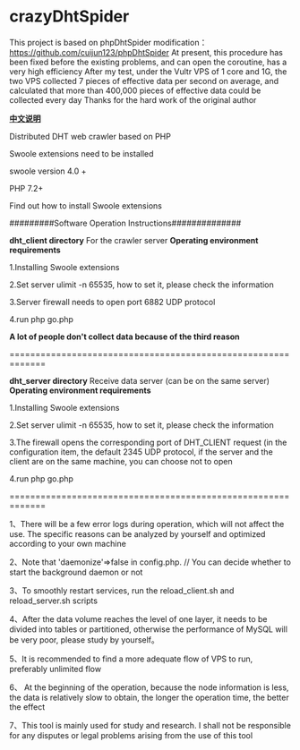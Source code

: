 crazyDhtSpider
======
  This project is based on phpDhtSpider modification：https://github.com/cuijun123/phpDhtSpider
  At present, this procedure has been fixed before the existing problems, and can open the coroutine, has a very high efficiency
  After my test, under the Vultr VPS of 1 core and 1G, the two VPS collected 7 pieces of effective data per second on average, and calculated that more than 400,000 pieces of effective data could be collected every day
  Thanks for the hard work of the original author

**[中文说明](README_CN.md)**

Distributed DHT web crawler based on PHP

Swoole extensions need to be installed

swoole version 4.0 +

PHP 7.2+

Find out how to install Swoole extensions

#########Software Operation Instructions##############

**dht_client directory** For the crawler server **Operating environment requirements**

1.Installing Swoole extensions

2.Set server ulimit -n 65535, how to set it, please check the information

3.Server firewall needs to open port 6882 UDP protocol

4.run php go.php

**A lot of people don't collect data because of the third reason**

=============================================================

**dht_server directory** Receive data server (can be on the same server) **Operating environment requirements**

1.Installing Swoole extensions

2.Set server ulimit -n 65535, how to set it, please check the information

3.The firewall opens the corresponding port of DHT_CLIENT request (in the configuration item, the default 2345 UDP protocol, if the server and the client are on the same machine, you can choose not to open

4.run php go.php

=============================================================

1、There will be a few error logs during operation, which will not affect the use. The specific reasons can be analyzed by yourself and optimized according to your own machine

2、Note that 'daemonize'=>false in config.php. // You can decide whether to start the background daemon or not

3、To smoothly restart services, run the reload_client.sh and reload_server.sh scripts

4、After the data volume reaches the level of one layer, it needs to be divided into tables or partitioned, otherwise the performance of MySQL will be very poor, please study by yourself。

5、It is recommended to find a more adequate flow of VPS to run, preferably unlimited flow

6、 At the beginning of the operation, because the node information is less, the data is relatively slow to obtain, the longer the operation time, the better the effect

7、This tool is mainly used for study and research. I shall not be responsible for any disputes or legal problems arising from the use of this tool


